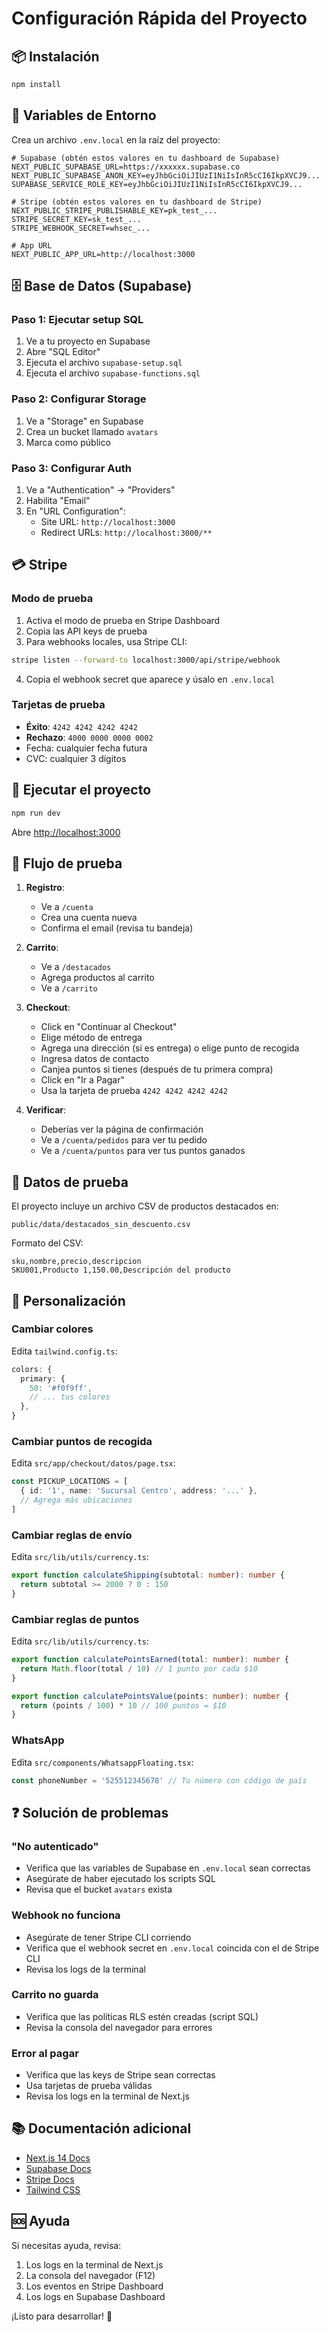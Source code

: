 # Configuración Rápida del Proyecto

## 📦 Instalación

```bash
npm install
```

## 🔑 Variables de Entorno

Crea un archivo `.env.local` en la raíz del proyecto:

```env
# Supabase (obtén estos valores en tu dashboard de Supabase)
NEXT_PUBLIC_SUPABASE_URL=https://xxxxxx.supabase.co
NEXT_PUBLIC_SUPABASE_ANON_KEY=eyJhbGciOiJIUzI1NiIsInR5cCI6IkpXVCJ9...
SUPABASE_SERVICE_ROLE_KEY=eyJhbGciOiJIUzI1NiIsInR5cCI6IkpXVCJ9...

# Stripe (obtén estos valores en tu dashboard de Stripe)
NEXT_PUBLIC_STRIPE_PUBLISHABLE_KEY=pk_test_...
STRIPE_SECRET_KEY=sk_test_...
STRIPE_WEBHOOK_SECRET=whsec_...

# App URL
NEXT_PUBLIC_APP_URL=http://localhost:3000
```

## 🗄️ Base de Datos (Supabase)

### Paso 1: Ejecutar setup SQL

1. Ve a tu proyecto en Supabase
2. Abre "SQL Editor"
3. Ejecuta el archivo `supabase-setup.sql`
4. Ejecuta el archivo `supabase-functions.sql`

### Paso 2: Configurar Storage

1. Ve a "Storage" en Supabase
2. Crea un bucket llamado `avatars`
3. Marca como público

### Paso 3: Configurar Auth

1. Ve a "Authentication" → "Providers"
2. Habilita "Email"
3. En "URL Configuration":
   - Site URL: `http://localhost:3000`
   - Redirect URLs: `http://localhost:3000/**`

## 💳 Stripe

### Modo de prueba

1. Activa el modo de prueba en Stripe Dashboard
2. Copia las API keys de prueba
3. Para webhooks locales, usa Stripe CLI:

```bash
stripe listen --forward-to localhost:3000/api/stripe/webhook
```

4. Copia el webhook secret que aparece y úsalo en `.env.local`

### Tarjetas de prueba

- **Éxito**: `4242 4242 4242 4242`
- **Rechazo**: `4000 0000 0000 0002`
- Fecha: cualquier fecha futura
- CVC: cualquier 3 dígitos

## 🚀 Ejecutar el proyecto

```bash
npm run dev
```

Abre [http://localhost:3000](http://localhost:3000)

## 🧪 Flujo de prueba

1. **Registro**:
   - Ve a `/cuenta`
   - Crea una cuenta nueva
   - Confirma el email (revisa tu bandeja)

2. **Carrito**:
   - Ve a `/destacados`
   - Agrega productos al carrito
   - Ve a `/carrito`

3. **Checkout**:
   - Click en "Continuar al Checkout"
   - Elige método de entrega
   - Agrega una dirección (si es entrega) o elige punto de recogida
   - Ingresa datos de contacto
   - Canjea puntos si tienes (después de tu primera compra)
   - Click en "Ir a Pagar"
   - Usa la tarjeta de prueba `4242 4242 4242 4242`

4. **Verificar**:
   - Deberías ver la página de confirmación
   - Ve a `/cuenta/pedidos` para ver tu pedido
   - Ve a `/cuenta/puntos` para ver tus puntos ganados

## 📁 Datos de prueba

El proyecto incluye un archivo CSV de productos destacados en:
```
public/data/destacados_sin_descuento.csv
```

Formato del CSV:
```csv
sku,nombre,precio,descripcion
SKU001,Producto 1,150.00,Descripción del producto
```

## 🔧 Personalización

### Cambiar colores

Edita `tailwind.config.ts`:

```typescript
colors: {
  primary: {
    50: '#f0f9ff',
    // ... tus colores
  },
}
```

### Cambiar puntos de recogida

Edita `src/app/checkout/datos/page.tsx`:

```typescript
const PICKUP_LOCATIONS = [
  { id: '1', name: 'Sucursal Centro', address: '...' },
  // Agrega más ubicaciones
]
```

### Cambiar reglas de envío

Edita `src/lib/utils/currency.ts`:

```typescript
export function calculateShipping(subtotal: number): number {
  return subtotal >= 2000 ? 0 : 150
}
```

### Cambiar reglas de puntos

Edita `src/lib/utils/currency.ts`:

```typescript
export function calculatePointsEarned(total: number): number {
  return Math.floor(total / 10) // 1 punto por cada $10
}

export function calculatePointsValue(points: number): number {
  return (points / 100) * 10 // 100 puntos = $10
}
```

### WhatsApp

Edita `src/components/WhatsappFloating.tsx`:

```typescript
const phoneNumber = '525512345678' // Tu número con código de país
```

## ❓ Solución de problemas

### "No autenticado"

- Verifica que las variables de Supabase en `.env.local` sean correctas
- Asegúrate de haber ejecutado los scripts SQL
- Revisa que el bucket `avatars` exista

### Webhook no funciona

- Asegúrate de tener Stripe CLI corriendo
- Verifica que el webhook secret en `.env.local` coincida con el de Stripe CLI
- Revisa los logs de la terminal

### Carrito no guarda

- Verifica que las políticas RLS estén creadas (script SQL)
- Revisa la consola del navegador para errores

### Error al pagar

- Verifica que las keys de Stripe sean correctas
- Usa tarjetas de prueba válidas
- Revisa los logs en la terminal de Next.js

## 📚 Documentación adicional

- [Next.js 14 Docs](https://nextjs.org/docs)
- [Supabase Docs](https://supabase.com/docs)
- [Stripe Docs](https://stripe.com/docs)
- [Tailwind CSS](https://tailwindcss.com/docs)

## 🆘 Ayuda

Si necesitas ayuda, revisa:

1. Los logs en la terminal de Next.js
2. La consola del navegador (F12)
3. Los eventos en Stripe Dashboard
4. Los logs en Supabase Dashboard

¡Listo para desarrollar! 🎉

